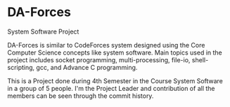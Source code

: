 # DA-Forces
System Software Project

DA-Forces is similar to CodeForces system designed using the Core Computer Science concepts like system software. Main topics used in the project includes socket programming, multi-processing, file-io, shell-scripting, gcc, and Advance C programming.

This is a Project done during 4th Semester in the Course System Software in a group of 5 people. I'm the Project Leader and contribution of all the members can be seen through the commit history.
